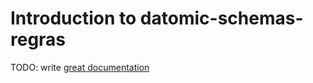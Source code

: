 # Introduction to datomic-schemas-regras

TODO: write [great documentation](http://jacobian.org/writing/what-to-write/)
